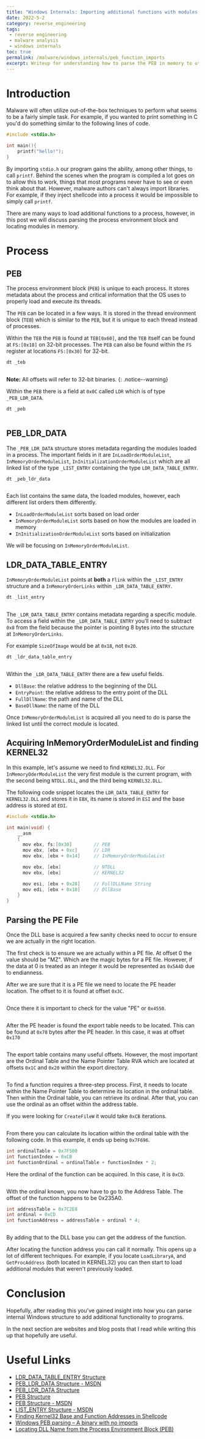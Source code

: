 ```yaml
---
title: "Windows Internals: Importing additional functions with modules in memory"
date: 2022-5-2
category: reverse_engineering
tags:
 - reverse engineering
 - malware analysis
 - windows internals
toc: true
permalink: /malware/windows_internals/peb_function_imports
excerpt: Writeup for understanding how to parse the PEB in memory to utilize additional functions and modules.
---
```


# Introduction

Malware will often utilize out-of-the-box techniques to perform what seems to be a fairly simple task.
For example, if you wanted to print something in C you'd do something similar to the following lines of code.

```c
#include <stdio.h>

int main(){
    printf("hello!");
}
```

By importing `stdio.h` our program gains the ability, among other things, to call `printf`.
Behind the scenes when the program is compiled a lot goes on to allow this to work, things that most programs never have to see or even think about that.
However, malware authors can't always import libraries.
For example, if they inject shellcode into a process it would be impossible to simply call `printf`.

There are many ways to load additional functions to a process, however, in this post we will discuss parsing the process environment block and locating modules in memory.

# Process

## PEB

The process environment block (`PEB`) is unique to each process.
It stores metadata about the process and critical information that the OS uses to properly load and execute its threads.

The `PEB` can be located in a few ways.
It is stored in the thread environment block (`TEB`) which is similar to the `PEB`, but it is unique to each thread instead of processes.

Within the `TEB` the `PEB` is found at `TEB[0x60]`, and the `TEB` itself can be found at `FS:[0x18]` on 32-bit processes.
The `PEB` can also be found within the `FS` register at locations `FS:[0x30]` for 32-bit.

```bash
dt _teb
```

<figure  class="align-center">
  <a href="/assets/images/posts/win_internals/peb/teb_struct.png" title="" alt="">
  <img src="/assets/images/posts/win_internals/peb/teb_struct.png" alt=""></a>
  <figcaption></figcaption>
</figure>

**Note:** All offsets will refer to 32-bit binaries.
{: .notice--warning}

Within the `PEB` there is a field at `0x0C` called `LDR` which is of type `_PEB_LDR_DATA`.

```bash
dt _peb
```

<figure class="align-center">
  <a href="/assets/images/posts/win_internals/peb/peb_struct.png" title="" alt="">
  <img src="/assets/images/posts/win_internals/peb/peb_struct.png" alt=""></a>
  <figcaption></figcaption>
</figure>

## PEB_LDR_DATA

The `_PEB_LDR_DATA` structure stores metadata regarding the modules loaded in a process.
The important fields in it are `InLoadOrderModuleList`, `InMemoryOrderModuleList`, `InInitializationOrderModuleList` which are all linked list of the type `_LIST_ENTRY` containing the type `LDR_DATA_TABLE_ENTRY`.

```bash
dt _peb_ldr_data
```

<figure class="align-center">
  <a href="/assets/images/posts/win_internals/peb/peb_ldr_data_struct.png" title="" alt="">
  <img src="/assets/images/posts/win_internals/peb/peb_ldr_data_struct.png" alt=""></a>
  <figcaption></figcaption>
</figure>

Each list contains the same data, the loaded modules, however, each different list orders them differently.

- `InLoadOrderModuleList` sorts based on load order
- `InMemoryOrderModuleList` sorts based on how the modules are loaded in memory
- `InInitializationOrderModuleList` sorts based on initialization

We will be focusing on `InMemoryOrderModuleList`.

## LDR_DATA_TABLE_ENTRY

`InMemoryOrderModuleList` points at **both** a `Flink` within the `_LIST_ENTRY` structure and a `InMemoryOrderLinks` within `_LDR_DATA_TABLE_ENTRY`.

```bash
dt _list_entry
```

<figure class="align-center">
  <a href="/assets/images/posts/win_internals/peb/list_entry.png" title="" alt="">
  <img src="/assets/images/posts/win_internals/peb/list_entry.png" alt=""></a>
  <figcaption></figcaption>
</figure>

The `_LDR_DATA_TABLE_ENTRY` contains metadata regarding a specific module.
To access a field within the `_LDR_DATA_TABLE_ENTRY` you’ll need to subtract `0x8` from the field because the pointer is pointing 8 bytes into the structure at `InMemoryOrderLinks`.

For example `SizeOfImage` would be at `0x18`, not `0x20`.

```bash
dt _ldr_data_table_entry
```

<figure class="align-center">
  <a href="/assets/images/posts/win_internals/peb/ldr_data_table_entry_struct.png" title="" alt="">
  <img src="/assets/images/posts/win_internals/peb/ldr_data_table_entry_struct.png" alt=""></a>
  <figcaption></figcaption>
</figure>

Within the `_LDR_DATA_TABLE_ENTRY` there are a few useful fields.

- `DllBase`: the relative address to the beginning of the DLL
- `EntryPoint`: the relative address to the entry point of the DLL
- `FullDllName`: the path and name of the DLL
- `BaseDllName`: the name of the DLL

Once `InMemoryOrderModuleList` is acquired all you need to do is parse the linked list until the correct module is located.

## Acquiring InMemoryOrderModuleList and finding KERNEL32

In this example, let's assume we need to find `KERNEL32.DLL`. For `InMemoryOderModuleList` the very first module is the current program, with the second being `NTDLL.DLL`, and the third being `KERNEL32.DLL`.

The following code snippet locates the `LDR_DATA_TABLE_ENTRY` for `KERNEL32.DLL` and stores it in `EBX`, its name is stored in `ESI` and the base address is stored at `EDI`.

```c
#include <stdio.h>

int main(void) {
    __asm
    {
      mov ebx, fs:[0x30]        // PEB
      mov ebx, [ebx + 0xc]      // LDR
      mov ebx, [ebx + 0x14]     // InMemoryOrderModuleList

      mov ebx, [ebx]            // NTDLL
      mov ebx, [ebx]            // KERNEL32

      mov esi, [ebx + 0x28]     // FullDLLName String
      mov edi, [ebx + 0x10]     // DllBase
    }
}

```

## Parsing the PE File

Once the DLL base is acquired a few sanity checks need to occur to ensure we are actually in the right location.

The first check is to ensure we are actually within a PE file. At offset 0 the value should be "MZ". Which are the magic bytes for a PE file.
However, if the data at 0 is treated as an integer it would be represented as `0x5A4D` due to endianness.

After we are sure that it is a PE file we need to locate the PE header location. The offset to it is found at offset `0x3C`.

<figure class="align-center">
  <a href="/assets/images/posts/win_internals/peb/pe_offset.png" title="" alt="">
  <img src="/assets/images/posts/win_internals/peb/pe_offset.png" alt=""></a>
  <figcaption></figcaption>
</figure>

Once there it is important to check for the value "PE" or `0x4550`.

<figure class="align-center">
  <a href="/assets/images/posts/win_internals/peb/pe_signature.png" title="" alt="">
  <img src="/assets/images/posts/win_internals/peb/pe_signature.png" alt=""></a>
  <figcaption></figcaption>
</figure>

After the PE header is found the export table needs to be located. This can be found at `0x78` bytes after the PE header. In this case, it was at offset `0x170`

<figure class="align-center">
  <a href="/assets/images/posts/win_internals/peb/export_table.png" title="" alt="">
  <img src="/assets/images/posts/win_internals/peb/export_table.png" alt=""></a>
  <figcaption></figcaption>
</figure>

The export table contains many useful offsets. However, the most important are the Ordinal Table and the Name Pointer Table RVA which are located at offsets `0x1C` and `0x20` within the export directory.

<figure class="align-center">
  <a href="/assets/images/posts/win_internals/peb/export_directory.png" title="" alt="">
  <img src="/assets/images/posts/win_internals/peb/export_directory.png" alt=""></a>
  <figcaption></figcaption>
</figure>

To find a function requires a three-step process.
First, it needs to locate within the Name Pointer Table to determine its location in the ordinal table.
Then within the Ordinal table, you can retrieve its ordinal.
After that, you can use the ordinal as an offset within the address table.

If you were looking for `CreateFileW` it would take `0xCB` iterations.

<figure class="align-center">
  <a href="/assets/images/posts/win_internals/peb/createfile_name_pointer.png" title="" alt="">
  <img src="/assets/images/posts/win_internals/peb/createfile_name_pointer.png" alt=""></a>
  <figcaption></figcaption>
</figure>

From there you can calculate its location within the ordinal table with the following code. In this example, it ends up being `0x7F696`.

```c
int ordinalTable = 0x7F500
int functionIndex = 0xCB
int functionOrdinal = ordinalTable + functionIndex * 2;
```

Here the ordinal of the function can be acquired. In this case, it is `0xCD`.

<figure class="align-center">
  <a href="/assets/images/posts/win_internals/peb/createfile_ordinal.png" title="" alt="">
  <img src="/assets/images/posts/win_internals/peb/createfile_ordinal.png" alt=""></a>
  <figcaption></figcaption>
</figure>

With the ordinal known, you now have to go to the Address Table.
The offset of the function happens to be 0x235A0.

```c
int addressTable = 0x7C2E8
int ordinal = 0xCD
int functionAddress = addressTable + ordinal * 4;
```

<figure class="align-center">
  <a href="/assets/images/posts/win_internals/peb/address_table.png" title="" alt="">
  <img src="/assets/images/posts/win_internals/peb/address_table.png" alt=""></a>
  <figcaption></figcaption>
</figure>

By adding that to the DLL base you can get the address of the function.

After locating the function address you can call it normally.
This opens up a lot of different techniques.
For example, if you locate `LoadLibraryA`, and `GetProcAddress` (both located in KERNEL32) you can then start to load additional modules that weren't previously loaded.

# Conclusion

Hopefully, after reading this you've gained insight into how you can parse internal Windows structure to add additional functionality to programs.

In the next section are websites and blog posts that I read while writing this up that hopefully are useful.

# Useful Links

- [LDR_DATA_TABLE_ENTRY Structure](https://www.geoffchappell.com/studies/windows/km/ntoskrnl/inc/api/ntldr/ldr_data_table_entry.htm?tx=205,207)
- [PEB_LDR_DATA Structure - MSDN](https://docs.microsoft.com/en-us/windows/win32/api/winternl/ns-winternl-peb_ldr_data)
- [PEB_LDR_DATA Structure](https://www.geoffchappell.com/studies/windows/km/ntoskrnl/inc/api/ntpsapi_x/peb_ldr_data.htm?tx=207)
- [PEB Structure](https://www.geoffchappell.com/studies/windows/km/ntoskrnl/inc/api/pebteb/peb/index.htm)
- [PEB Structure - MSDN](https://docs.microsoft.com/en-us/windows/win32/api/winternl/ns-winternl-peb)
- [LIST_ENTRY Structure - MSDN](https://docs.microsoft.com/en-us/windows/win32/api/ntdef/ns-ntdef-list_entry)
- [Finding Kernel32 Base and Function Addresses in Shellcode](https://www.ired.team/offensive-security/code-injection-process-injection/finding-kernel32-base-and-function-addresses-in-shellcode)
- [Windows PEB parsing – A binary with no imports](https://bidouillesecurity.com/windows-peb-parsing-a-binary-with-no-imports/)
- [Locating DLL Name from the Process Environment Block (PEB)](https://0xevilc0de.com/locating-dll-name-from-the-process-environment-block-peb/)
